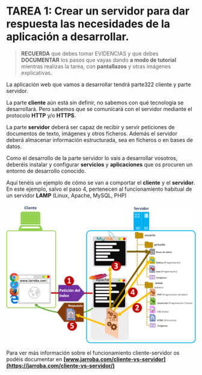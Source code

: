 # TAREA 1: Crear un servidor para dar respuesta las necesidades de la aplicación a desarrollar.

 
 
> **RECUERDA** que debes tomar EVIDENCIAS y que debes **DOCUMENTAR** los pasos que vayas dando **a modo de tutorial** mientras realizas la tarea, con **pantallazos** y otras imágenes explicativas.


La aplicación web que vamos a desarrollar tendrá parte322 cliente y parte servidor.

La parte **cliente** aún está sin definir, no sabemos con qué tecnología se desarrollará. Pero sabemos que se comunicará con el servidor mediante el protocolo **HTTP** y/o **HTTPS**.

La parte **servidor** deberá ser capaz de recibir y servir peticiones de documentos de texto, imágenes y otros ficheros. Además el servidor deberá almacenar información estructurada, sea en ficheros o en bases de datos.

Como el desarrollo de la parte servidor lo vais a desarrollar vosotros, deberéis instalar y configurar **servicios** y **aplicaciones** que os procuren un entorno de desarrollo conocido. 

Aquí tenéis un ejemplo de cómo se van a comportar el **cliente** y el **servidor**. En este ejemplo, salvo el paso 4, pertenecen al funcionamiento habitual de un servidor **LAMP** (Linux, Apache, MySQL, PHP)

![](images/tarea01-img01-cliente-servidor-esquema.png)

Para ver más información sobre el funcionamiento cliente-servidor os podéis documentar en **[www.jarroba.com/cliente-vs-servidor](https://jarroba.com/cliente-vs-servidor/)**
